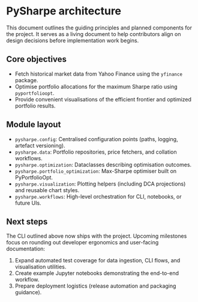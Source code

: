 # PySharpe architecture

This document outlines the guiding principles and planned components for the
project. It serves as a living document to help contributors align on design
decisions before implementation work begins.

## Core objectives

- Fetch historical market data from Yahoo Finance using the `yfinance` package.
- Optimise portfolio allocations for the maximum Sharpe ratio using
  `pyportfolioopt`.
- Provide convenient visualisations of the efficient frontier and optimized
  portfolio results.

## Module layout

- `pysharpe.config`: Centralised configuration points (paths, logging, artefact versioning).
- `pysharpe.data`: Portfolio repositories, price fetchers, and collation workflows.
- `pysharpe.optimization`: Dataclasses describing optimisation outcomes.
- `pysharpe.portfolio_optimization`: Max-Sharpe optimiser built on PyPortfolioOpt.
- `pysharpe.visualization`: Plotting helpers (including DCA projections) and reusable chart styles.
- `pysharpe.workflows`: High-level orchestration for CLI, notebooks, or future UIs.

## Next steps

The CLI outlined above now ships with the project. Upcoming milestones focus on
rounding out developer ergonomics and user-facing documentation:

1. Expand automated test coverage for data ingestion, CLI flows, and
   visualisation utilities.
2. Create example Jupyter notebooks demonstrating the end-to-end workflow.
3. Prepare deployment logistics (release automation and packaging guidance).
